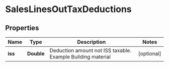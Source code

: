 
# SalesLinesOutTaxDeductions

## Properties
Name | Type | Description | Notes
------------ | ------------- | ------------- | -------------
**iss** | **Double** | Deduction amount not ISS taxable. Example Building material |  [optional]




